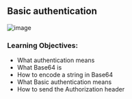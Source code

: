 ## Basic authentication<br>
![image](https://github.com/Smambo/alx-backend-user-data/assets/113464914/cd48c48b-7964-4f5b-9968-886ae4c22745)

### Learning Objectives:
* What authentication means
* What Base64 is
* How to encode a string in Base64
* What Basic authentication means
* How to send the Authorization header
